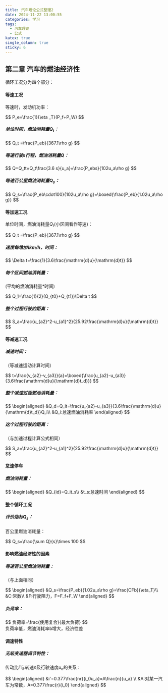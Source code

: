 ```yaml
---
title: 汽车理论公式整理2
date: 2024-11-22 13:00:55
categories: 学习
tags:
  - 汽车理论
  - 公式
katex: true
single_column: true
sticky: 6
---
```

## 第二章 汽车的燃油经济性

<!--more-->
循环工况分为四个部分：
#### 等速工况
等速时，发动机功率：
<div>$$
P_e=\frac{1}{\eta _T}(P_f+P_W)
$$</div>

##### 单位时间，燃油消耗量$Q_t$：
<div>$$
Q_t =\frac{P_eb}{367.1\rho g}
$$</div>

##### 等速行驶s行程，燃油消耗量$Q$：
<div>$$
Q=Q_tt=Q_t\frac{3.6 s}{u_a}=\frac{P_ebs}{102u_a\rho g}
$$</div>

##### 等速百公里燃油消耗量$Q_s$：
<div>$$
Q_s=\frac{P_eb\cdot100}{102u_a\rho g}=\boxed{\frac{P_eb}{1.02u_a\rho g}}
$$</div>

#### 等加速工况
单位时间，燃油消耗量$Q_t$(小区间看作等速)：
<div>$$
Q_t =\frac{P_eb}{367.1\rho g}
$$</div>

##### 速度每增加1km/h，时间：
<div>$$
\Delta t=\frac{1}{3.6\frac{\mathrm{d}u}{\mathrm{d}t}}
$$</div>

##### 每个区间燃油消耗量：
(平均的燃油消耗量\*时间)
<div>$$
Q_1=\frac{1}{2}(Q_{t0}+Q_{t1})\Delta t
$$</div>

##### 整个过程行驶的距离：
<div>$$
S_a=\frac{u_{a2}^2-u_{a1}^2}{25.92\frac{\mathrm{d}u}{\mathrm{d}t}}
$$</div>

#### 等减速工况
##### 减速时间：
（等减速运动计算时间）
<div>$$
t=\frac{v_{a2}-v_{a3}}{a}=\boxed{\frac{u_{a2}-u_{a3}}{3.6\frac{\mathrm{d}u}{\mathrm{d}t_d}}}
$$</div>

##### 整个减速过程燃油消耗量：
<div>$$
\begin{aligned}
&Q_d=Q_it=\frac{u_{a2}-u_{a3}}{3.6\frac{\mathrm{d}u}{\mathrm{d}t_d}}Q_i\\
&Q_i:怠速燃油消耗率
\end{aligned}
$$</div>

##### 这个过程行驶的距离：
（与加速过程计算公式相同）
<div>$$
S_a=\frac{u_{a2}^2-u_{a1}^2}{25.92\frac{\mathrm{d}u}{\mathrm{d}t}}
$$</div>

#### 怠速停车
##### 燃油消耗量：
<div>$$
\begin{aligned}
&Q_{id}=Q_it_s\\
&t_s:怠速时间
\end{aligned}
$$</div>

#### 整个循环工况
##### 评价指标$Q_s$：
百公里燃油消耗量：
<div>$$
Q_s=\frac{\sum Q}{s}\times 100
$$</div>

#### 影响燃油经济性的因素
##### 等速百公里燃油消耗量：
（与上面相同）
<div>$$
\begin{aligned}
&Q_s=\frac{P_eb}{1.02u_a\rho g}=\frac{CFb}{\eta_T}\\
&C:常数\\
&F:行驶阻力，F=F_f+F_W
\end{aligned}
$$</div>

##### 负荷率：
<div>$$
负荷率=\frac{使用复合}{最大负荷}
$$</div>
负荷率低，燃油消耗率b增大，经济性差

#### 调速特性
##### 无级变速器调节特性：
传动比$i'$与转速$n$及行驶速度$u_a$的关系：
<div>$$
\begin{aligned}
&i'=0.377\frac{nr}{i_0u_a}=A\frac{n}{u_a}  \\
&A:对某一汽车为常数，A=0.377\frac{r}{i_0} 
\end{aligned}
$$</div>

